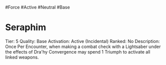#Force
#Active
#Neutral 
#Base
# Seraphim
Tier: 5
Quality: Base
Activation: Active (Incidental)
Ranked: No
Description: Once Per Encounter, when making a combat check with a Lightsaber under the effects of Dra'hy Convergence may spend 1 Triumph to activate all linked weapons.